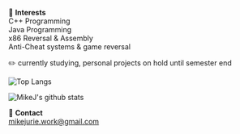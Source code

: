 🤔 **Interests**  
C++ Programming  
Java Programming  
x86 Reversal & Assembly  
Anti-Cheat systems & game reversal  

✏️ currently studying, personal projects on hold until semester end 

![Top Langs](https://github-readme-stats.vercel.app/api/top-langs/?username=mikejwork&layout=compact)

![MikeJ's github stats](https://github-readme-stats.vercel.app/api?username=mikejwork&show_icons=true)

💬 **Contact**  
mikejurie.work@gmail.com
